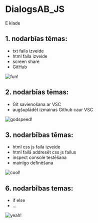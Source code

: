 # DialogsAB_JS
E klade
## 1. nodarbīas tēmas:
  + txt faila izveide
  + html faila izveide
  + screen share
  + GitHub

![fun](https://media1.tenor.com/m/65jRkhUA2MIAAAAd/yaaay-saturday-night-live.gif)!

## 2. nodarbīas tēmas:
  + Git savienošana ar VSC
  + augšuplādēt izmainas Github caur VSC

![godspeed](https://y.yarn.co/170a3192-c70b-4d35-ac4d-b7f97e50d816_text.gif)!


## 3. nodarbības tēmas:
  + html css js faila izveide
  + html failā addresēt css js failus
  + inspect console testēšana
  + mainīgo definēšana

![cool](https://media1.tenor.com/m/sZfq_IIDgbUAAAAC/molly-shannon.gif)!

## 6. nodarbības temas:
  + if else
  + ...

![yeah](https://media1.tenor.com/m/IO3O-C8_B4YAAAAd/nod-yes.gif)!
